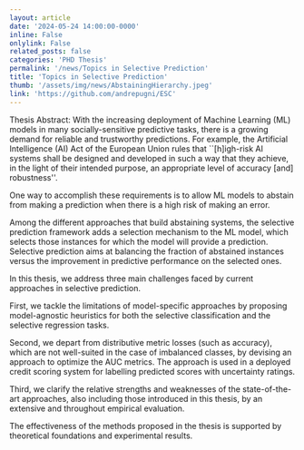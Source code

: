 ```yaml
---
layout: article
date: '2024-05-24 14:00:00-0000'
inline: False
onlylink: False
related_posts: false
categories: 'PHD Thesis'
permalink: '/news/Topics in Selective Prediction'
title: 'Topics in Selective Prediction'
thumb: '/assets/img/news/AbstainingHierarchy.jpeg'
link: 'https://github.com/andrepugni/ESC'
---
```

Thesis Abstract: With the increasing deployment of Machine Learning (ML) models in many socially-sensitive predictive tasks, there is a growing demand for reliable and trustworthy predictions. For example, the Artificial Intelligence (AI) Act of the European Union rules that  ``[h]igh-risk AI systems shall be designed and developed in such a way that they achieve, in the light of their intended purpose, an appropriate level of accuracy [and] robustness''.


One way to accomplish these requirements is to allow ML models to abstain from making a prediction when there is a high risk of making an error.

Among the different approaches that build abstaining systems, the selective prediction framework adds a selection mechanism to the ML model, which selects those instances for which the model will provide a prediction. Selective prediction aims at balancing the fraction of abstained instances versus the improvement in predictive performance on the selected ones.


In this thesis, we address three main challenges faced by current approaches in selective prediction. 

First, we tackle the limitations of model-specific approaches by proposing model-agnostic heuristics for both the selective classification and the selective regression tasks. 

Second, we depart from distributive metric losses (such as accuracy), which are not well-suited in the case of imbalanced classes, by devising an approach to optimize the AUC metrics. The approach is used in a deployed credit scoring system for labelling predicted scores with uncertainty ratings. 

Third, we clarify the relative strengths and weaknesses of the state-of-the-art approaches, also including those introduced in this thesis, by an extensive and throughout empirical evaluation.  


The effectiveness of the methods proposed in the thesis is supported by theoretical foundations and experimental results. 


